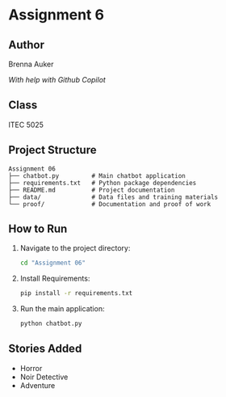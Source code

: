 # Assignment 6

## Author
Brenna Auker

*With help with Github Copilot*

## Class
ITEC 5025

## Project Structure

```
Assignment 06
├── chatbot.py         # Main chatbot application 
├── requirements.txt   # Python package dependencies 
├── README.md          # Project documentation 
├── data/              # Data files and training materials
└── proof/             # Documentation and proof of work
```

## How to Run

1. Navigate to the project directory:
   ```bash
   cd "Assignment 06"
   ```

2. Install Requirements:
    ```bash
    pip install -r requirements.txt
    ```

3. Run the main application:
   ```bash
   python chatbot.py
   ```

## Stories Added

- Horror
- Noir Detective
- Adventure